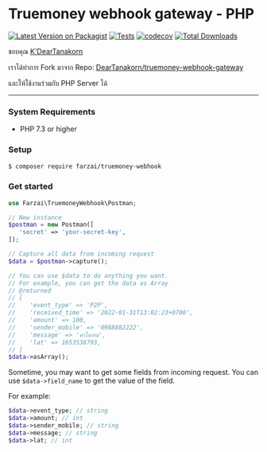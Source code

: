 # Truemoney webhook gateway - PHP

[![Latest Version on Packagist](https://img.shields.io/packagist/v/farzai/truemoney-webhook.svg?style=flat-square)](https://packagist.org/packages/farzai/truemoney-webhook)
[![Tests](https://img.shields.io/github/actions/workflow/status/parsilver/truemoney-webhook-php/run-tests.yml?branch=main&label=tests&style=flat-square)](https://github.com/parsilver/truemoney-webhook-php/actions/workflows/run-tests.yml)
[![codecov](https://codecov.io/gh/parsilver/truemoney-webhook-php/branch/main/graph/badge.svg)](https://codecov.io/gh/parsilver/truemoney-webhook-php)
[![Total Downloads](https://img.shields.io/packagist/dt/farzai/truemoney-webhook.svg?style=flat-square)](https://packagist.org/packages/farzai/truemoney-webhook)

ขอบคุณ [K'DearTanakorn](https://github.com/DearTanakorn)

เราได้ทำการ Fork มาจาก Repo: [DearTanakorn/truemoney-webhook-gateway](https://github.com/DearTanakorn/truemoney-webhook-gateway)

และให้ใช้งานร่วมกับ PHP Server ได้

---

### System Requirements
- PHP 7.3 or higher

### Setup
```bash
$ composer require farzai/truemoney-webhook
```

### Get started
```php
use Farzai\TruemoneyWebhook\Postman;

// New instance
$postman = new Postman([
   'secret' => 'your-secret-key',
]);

// Capture all data from incoming request
$data = $postman->capture();

// You can use $data to do anything you want.
// For example, you can get the data as Array
// @returned
// [
//    'event_type' => 'P2P',
//    'received_time' => '2022-01-31T13:02:23+0700',
//    'amount' => 100,
//    'sender_mobile' => '0988882222',
//    'message' => 'ค่าไอเทม',
//    'lat' => 1653538793,
// ]
$data->asArray();
```


Sometime, you may want to get some fields from incoming request.
You can use `$data->field_name` to get the value of the field.

For example:
```php
$data->event_type; // string
$data->amount; // int
$data->sender_mobile; // string
$data->message; // string
$data->lat; // int
```

